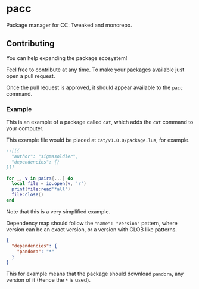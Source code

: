 # pacc
Package manager for CC: Tweaked and monorepo.

## Contributing

You can help expanding the package ecosystem!

Feel free to contribute at any time. To make your packages available just open a pull request.

Once the pull request is approved, it should appear available to the `pacc` command.

### Example

This is an example of a package called `cat`, which adds the `cat` command to your computer.

This example file would be placed at `cat/v1.0.0/package.lua`, for example.

```lua
--[[{
  "author": "sigmasoldier",
  "dependencies": {}
}]]

for _, v in pairs{...} do
  local file = io.open(v, 'r')
  print(file:read'*all')
  file:close()
end
```

Note that this is a very simplified example.

Dependency map should follow the `"name": "version"` pattern, where version can be an exact version, or a version with GLOB like patterns.

```json
{
  "dependencies": {
    "pandora": "*"
  }
}
```

This for example means that the package should download `pandora`, any version of it (Hence the `*` is used).
